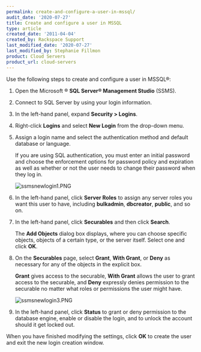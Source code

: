 ```yaml
---
permalink: create-and-configure-a-user-in-mssql/
audit_date: '2020-07-27'
title: Create and configure a user in MSSQL
type: article
created_date: '2011-04-04'
created_by: Rackspace Support
last_modified_date: '2020-07-27'
last_modified_by: Stephanie Fillmon
product: Cloud Servers
product_url: cloud-servers
---
```


Use the following steps to create and configure a user in MSSQL&reg;:

1. Open the Microsoft &reg; **SQL Server&reg; Management Studio** (SSMS).

2. Connect to SQL Server by using your login information.

3. In the left-hand panel, expand **Security > Logins**.

4. Right-click **Logins** and select **New Login** from the drop-down menu.

5. Assign a login name and select the authentication method and default database or language.

   If you are using SQL authentication, you must enter an initial password and choose the
   enforcement options for password policy and expiration as well as whether or not the user
   needs to change their password when they log in.

   <img src="{% asset_path cloud-servers/creating-and-configuring-a-user-in-mssql/ssmsnewlogin1.PNG %}" alt="ssmsnewlogin1.PNG" />

6. In the left-hand panel, click **Server Roles** to assign any server roles you want
   this user to have, including **bulkadmin**, **dbcreator**, **public**, and so on.

7. In the left-hand panel, click **Securables** and then click **Search**.

   The **Add Objects** dialog box displays, where you can choose specific objects, objects of a
   certain type, or the server itself. Select one and click **OK**.

8. On the **Securables** page, select **Grant**, **With Grant**, or **Deny** as necessary for any of the
   objects in the explicit box.

   **Grant** gives access to the securable, **With Grant** allows the user to grant access to the
   securable, and **Deny** expressly denies permission to the securable no matter what roles or
   permissions the user might have.

   <img src="{% asset_path cloud-servers/creating-and-configuring-a-user-in-mssql/ssmsnewlogin3.PNG %}" alt="ssmsnewlogin3.PNG" />

9. In the left-hand panel, click **Status** to grant or deny permission to the database engine,
   enable or disable the login, and to unlock the account should it get
   locked out.

When you have finished modifying the settings, click **OK** to create the user and exit the new login creation window.
